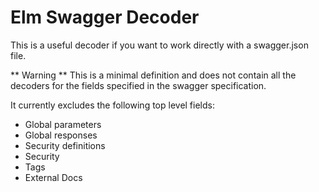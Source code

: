 # Elm Swagger Decoder

This is a useful decoder if you want to work directly with a swagger.json file.

** Warning ** This is a minimal definition and does not contain all the decoders for the fields specified in the swagger specification.

It currently excludes the following top level fields: 

+ Global parameters
+ Global responses
+ Security definitions
+ Security
+ Tags
+ External Docs
